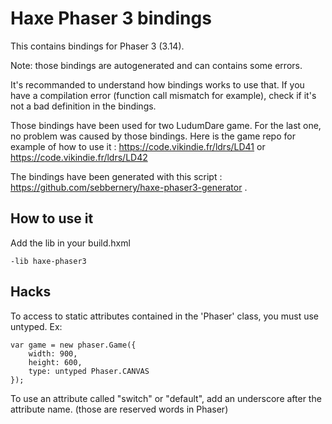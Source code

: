 # Haxe Phaser 3 bindings

This contains bindings for Phaser 3 (3.14).

Note: those bindings are autogenerated and can contains some errors.

It's recommanded to understand how bindings works to use that. If you have a compilation error (function call mismatch for example), check if it's not a bad definition in the bindings.

Those bindings have been used for two LudumDare game. For the last one, no problem was caused by those bindings.
Here is the game repo for example of how to use it : https://code.vikindie.fr/ldrs/LD41 or https://code.vikindie.fr/ldrs/LD42

The bindings have been generated with this script : https://github.com/sebbernery/haxe-phaser3-generator .

## How to use it

Add the lib in your build.hxml

```
-lib haxe-phaser3
```

## Hacks

To access to static attributes contained in the 'Phaser' class, you must use untyped. Ex:

```
var game = new phaser.Game({
    width: 900,
    height: 600,
    type: untyped Phaser.CANVAS
});
```

To use an attribute called "switch" or "default", add an underscore after the attribute name. (those are reserved words in Phaser)

